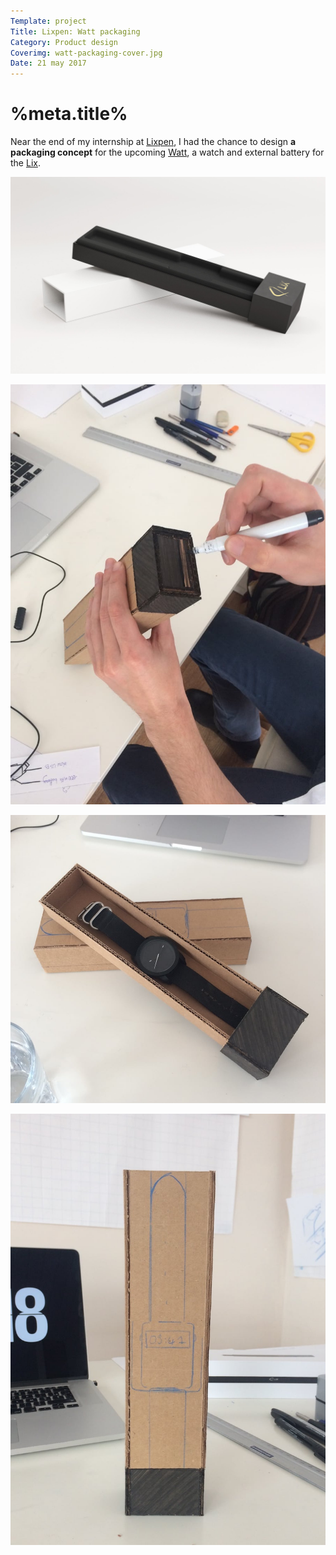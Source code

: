 ```yaml
---
Template: project
Title: Lixpen: Watt packaging
Category: Product design
Coverimg: watt-packaging-cover.jpg
Date: 21 may 2017
---
```


# %meta.title%

Near the end of my internship at [Lixpen], I had the chance to design **a packaging concept** for the upcoming [Watt], a watch and external battery for the [Lix].

![](../../../assets/productdesign/watt-packaging-1.jpg)

![watt-packaging-2](../../../assets/productdesign/watt-packaging-2.jpg)

![watt-packaging-4](../../../assets/productdesign/watt-packaging-4.jpg)

![watt-packaging-3](../../../assets/productdesign/watt-packaging-3.jpg)

[Lixpen]: http://www.lixpen.com
[Lix]: https://eu.lixpen.com/pages/lix-pen-v1
[Watt]: https://eu.lixpen.com/pages/lix-wat-t

